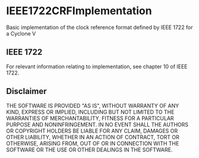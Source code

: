 # IEEE1722CRFImplementation
Basic implementation of the clock reference format defined by IEEE 1722 for a Cyclone V 

## IEEE 1722
For relevant information relating to implementation, see chapter 10 of IEEE 1722.

## Disclaimer
THE SOFTWARE IS PROVIDED "AS IS", WITHOUT WARRANTY OF ANY KIND, EXPRESS OR
IMPLIED, INCLUDING BUT NOT LIMITED TO THE WARRANTIES OF MERCHANTABILITY,
FITNESS FOR A PARTICULAR PURPOSE AND NONINFRINGEMENT. IN NO EVENT SHALL THE
AUTHORS OR COPYRIGHT HOLDERS BE LIABLE FOR ANY CLAIM, DAMAGES OR OTHER
LIABILITY, WHETHER IN AN ACTION OF CONTRACT, TORT OR OTHERWISE, ARISING FROM,
OUT OF OR IN CONNECTION WITH THE SOFTWARE OR THE USE OR OTHER DEALINGS IN THE
SOFTWARE.
